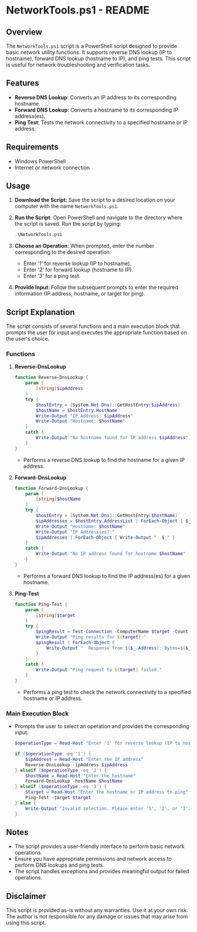 # NetworkTools.ps1 - README

## Overview
The `NetworkTools.ps1` script is a PowerShell script designed to provide basic network utility functions. It supports reverse DNS lookup (IP to hostname), forward DNS lookup (hostname to IP), and ping tests. This script is useful for network troubleshooting and verification tasks.

## Features
- **Reverse DNS Lookup**: Converts an IP address to its corresponding hostname.
- **Forward DNS Lookup**: Converts a hostname to its corresponding IP address(es).
- **Ping Test**: Tests the network connectivity to a specified hostname or IP address.

## Requirements
- Windows PowerShell
- Internet or network connection

## Usage
1. **Download the Script**: Save the script to a desired location on your computer with the name `NetworkTools.ps1`.
2. **Run the Script**: Open PowerShell and navigate to the directory where the script is saved. Run the script by typing:
   ```powershell
   .\NetworkTools.ps1
   ```

3. **Choose an Operation**: When prompted, enter the number corresponding to the desired operation:
   - Enter '1' for reverse lookup (IP to hostname).
   - Enter '2' for forward lookup (hostname to IP).
   - Enter '3' for a ping test.

4. **Provide Input**: Follow the subsequent prompts to enter the required information (IP address, hostname, or target for ping).

## Script Explanation
The script consists of several functions and a main execution block that prompts the user for input and executes the appropriate function based on the user's choice.

### Functions

1. **Reverse-DnsLookup**
   ```powershell
   function Reverse-DnsLookup {
       param (
           [string]$ipAddress
       )
       try {
           $hostEntry = [System.Net.Dns]::GetHostEntry($ipAddress)
           $hostName = $hostEntry.HostName
           Write-Output "IP Address: $ipAddress"
           Write-Output "Hostname: $hostName"
       }
       catch {
           Write-Output "No hostname found for IP address $ipAddress"
       }
   }
   ```
   - Performs a reverse DNS lookup to find the hostname for a given IP address.

2. **Forward-DnsLookup**
   ```powershell
   function Forward-DnsLookup {
       param (
           [string]$hostName
       )
       try {
           $hostEntry = [System.Net.Dns]::GetHostEntry($hostName)
           $ipAddresses = $hostEntry.AddressList | ForEach-Object { $_.IPAddressToString }
           Write-Output "Hostname: $hostName"
           Write-Output "IP Address(es):"
           $ipAddresses | ForEach-Object { Write-Output "  $_" }
       }
       catch {
           Write-Output "No IP address found for hostname $hostName"
       }
   }
   ```
   - Performs a forward DNS lookup to find the IP address(es) for a given hostname.

3. **Ping-Test**
   ```powershell
   function Ping-Test {
       param (
           [string]$target
       )
       try {
           $pingResult = Test-Connection -ComputerName $target -Count 4 -ErrorAction Stop
           Write-Output "Ping results for ${target}:"
           $pingResult | ForEach-Object {
               Write-Output "  Response from $($_.Address): Bytes=$($_.BufferSize) Time=$($_.ResponseTime)ms TTL=$($_.ReplyTimeToLive)"
           }
       }
       catch {
           Write-Output "Ping request to ${target} failed."
       }
   }
   ```
   - Performs a ping test to check the network connectivity to a specified hostname or IP address.

### Main Execution Block
- Prompts the user to select an operation and provides the corresponding input.
   ```powershell
   $operationType = Read-Host "Enter '1' for reverse lookup (IP to hostname), '2' for forward lookup (hostname to IP), or '3' for ping test"
   
   if ($operationType -eq '1') {
       $ipAddress = Read-Host "Enter the IP address"
       Reverse-DnsLookup -ipAddress $ipAddress
   } elseif ($operationType -eq '2') {
       $hostName = Read-Host "Enter the hostname"
       Forward-DnsLookup -hostName $hostName
   } elseif ($operationType -eq '3') {
       $target = Read-Host "Enter the hostname or IP address to ping"
       Ping-Test -target $target
   } else {
       Write-Output "Invalid selection. Please enter '1', '2', or '3'."
   }
   ```

## Notes
- The script provides a user-friendly interface to perform basic network operations.
- Ensure you have appropriate permissions and network access to perform DNS lookups and ping tests.
- The script handles exceptions and provides meaningful output for failed operations.

## Disclaimer
This script is provided as-is without any warranties. Use it at your own risk. The author is not responsible for any damage or issues that may arise from using this script.
